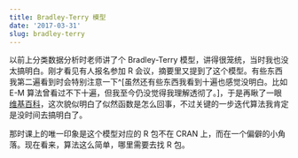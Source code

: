 ```yaml
---
title: Bradley-Terry 模型
date: '2017-03-31'
slug: bradley-terry
---
```


以前上分类数据分析时老师讲了个 Bradley-Terry 模型，讲得很笼统，当时我也没太搞明白。刚才看见有人报名参加 R 会议，摘要里又提到了这个模型。有些东西我第二遍看到时会特别注意一下^[虽然还有些东西我看到十遍也感觉没明白。比如 E-M 算法曾看过不下十遍，但我至今仍没觉得我理解透彻了。]，于是再瞅了一眼[维基百科](https://en.wikipedia.org/wiki/Bradley%E2%80%93Terry_model)，这次貌似明白了似然函数是怎么回事，不过关键的一步迭代算法我肯定是没时间去搞明白了。

那时课上的唯一印象是这个模型对应的 R 包不在 CRAN 上，而在一个偏僻的小角落。现在看来，算法这么简单，哪里需要去找 R 包。
